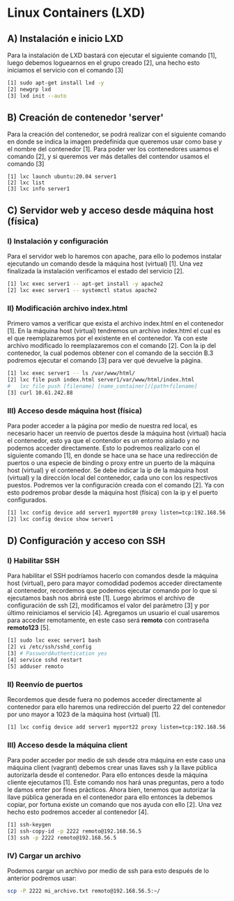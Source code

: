 # Linux Containers (LXD)

## A) Instalación e inicio LXD
Para la instalación de LXD bastará con ejecutar el siguiente comando [1], luego debemos loguearnos en el grupo creado [2], una hecho esto iniciamos el servicio con el comando [3]
```bash
[1] sudo apt-get install lxd -y
[2] newgrp lxd
[3] lxd init --auto
```

## B) Creación de contenedor 'server'
Para la creación del contenedor, se podrá realizar con el siguiente comando en donde se indica la imagen predefinida que queremos usar como base y el nombre del contenedor [1]. Para poder ver los contenedores usamos el comando [2], y si queremos ver más detalles del contendor usamos el comando [3]
```
[1] lxc launch ubuntu:20.04 server1
[2] lxc list
[3] lxc info server1
```

## C) Servidor web y acceso desde máquina host (física)

### I) Instalación y configuración
Para el servidor web lo haremos con apache, para ello lo podemos instalar ejecutando un comando desde la máquina host (virtual) [1]. Una vez finalizada la instalación verificamos el estado del servicio [2].
```bash
[1] lxc exec server1 -- apt-get install -y apache2
[2] lxc exec server1 -- systemctl status apache2
```
### II) Modificación archivo index.html
Primero vamos a verificar que exista el archivo index.html en el contenedor [1]. En la máquina host (virtual) tendremos un archivo index.html el cual es el que reemplazaremos por el existente en el contenedor. Ya con este archivo modificado lo reemplazaremos con el comando [2]. Con la ip del contenedor, la cual podemos obtener con el comando de la sección B.3 podremos ejecutar el comando [3] para ver qué devuelve la página.
```bash
[1] lxc exec server1 -- ls /var/www/html/
[2] lxc file push index.html server1/var/www/html/index.html
#	lxc file push [filename] [name_container]/[path+filename]
[3] curl 10.61.242.88
```
### III) Acceso desde máquina host (física)
Para poder acceder a la página por medio de nuestra red local, es necesario hacer un reenvío de puertos desde la máquina host (virtual) hacia el contenedor, esto ya que el contendor es un entorno aislado y no podemos acceder directamente. Esto lo podremos realizarlo con el siguiente comando [1], en donde se hace una se hace una redirección de puertos o una especie de binding o proxy entre un puerto de la máquina host (virtual) y el contenedor. Se debe indicar la ip de la máquina host (virtual) y la dirección local del contenedor, cada uno con los respectivos puestos. Podremos ver la configuración creada con el comando [2]. Ya con esto podremos probar desde la máquina host (física) con la ip y el puerto configurados.
```bash
[1] lxc config device add server1 myport80 proxy listen=tcp:192.168.56.5:7080 connect=tcp:127.0.0.1:80
[2] lxc config device show server1
```
## D) Configuración y acceso con SSH

### I) Habilitar SSH
Para habilitar el SSH podríamos hacerlo con comandos desde la máquina host (virtual), pero para mayor comodidad podemos acceder directamente al contenedor, recordemos que podemos ejecutar comando por lo que si ejecutamos bash nos abrirá este [1]. Luego abrimos el archivo de configuración de ssh [2], modificamos el valor del parámetro [3] y por último reiniciamos el servicio [4].
Agregamos un usuario el cual usaremos para acceder remotamente, en este caso será **remoto** con contraseña **remoto123**  [5].
```bash
[1] sudo lxc exec server1 bash
[2] vi /etc/ssh/sshd_config
[3] # PasswordAuthentication yes
[4] service sshd restart
[5] adduser remoto
```
### II) Reenvío de puertos
Recordemos que desde fuera no podemos acceder directamente al contenedor para ello haremos una redirección del puerto 22 del contenedor por uno mayor a 1023 de la máquina host (virtual) [1].
```bash
[1] lxc config device add server1 myport22 proxy listen=tcp:192.168.56.5:2222 connect=tcp:127.0.0.1:22
```
### III) Acceso desde la máquina client
Para poder acceder por medio de ssh desde otra máquina en este caso una máquina client (vagrant) debemos crear unas llaves ssh y la llave pública autorizarla desde el contenedor. Para ello entonces desde la máquina cliente ejecutamos [1]. Este comando nos hará unas preguntas, pero a todo le damos enter por fines prácticos.
Ahora bien, tenemos que autorizar la llave pública generada en el contenedor para ello entonces la debemos copiar, por fortuna existe un comando que nos ayuda con ello [2]. Una vez hecho esto podremos acceder al contenedor [4].
```bash
[1] ssh-keygen
[2] ssh-copy-id -p 2222 remoto@192.168.56.5
[3] ssh -p 2222 remoto@192.168.56.5
```
### IV) Cargar un archivo
Podemos cargar un archivo por medio de ssh para esto después de lo anterior podremos usar:
```bash
scp -P 2222 mi_archivo.txt remoto@192.168.56.5:~/
```
